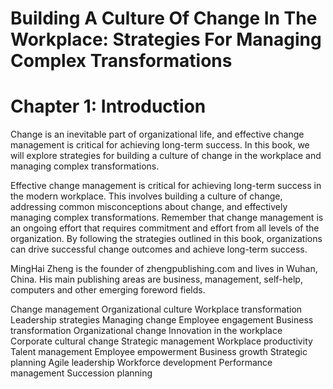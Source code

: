 # Building A Culture Of Change In The Workplace: Strategies For Managing Complex Transformations

# Chapter 1: Introduction

Change is an inevitable part of organizational life, and effective change management is critical for achieving long-term success. In this book, we will explore strategies for building a culture of change in the workplace and managing complex transformations.

Effective change management is critical for achieving long-term success in the modern workplace. This involves building a culture of change, addressing common misconceptions about change, and effectively managing complex transformations. Remember that change management is an ongoing effort that requires commitment and effort from all levels of the organization. By following the strategies outlined in this book, organizations can drive successful change outcomes and achieve long-term success.

MingHai Zheng is the founder of zhengpublishing.com and lives in Wuhan, China. His main publishing areas are business, management, self-help, computers and other emerging foreword fields.

Change management
Organizational culture
Workplace transformation
Leadership strategies
Managing change
Employee engagement
Business transformation
Organizational change
Innovation in the workplace
Corporate cultural change
Strategic management
Workplace productivity
Talent management
Employee empowerment
Business growth
Strategic planning
Agile leadership
Workforce development
Performance management
Succession planning
